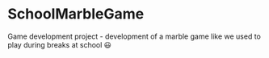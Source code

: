 # SchoolMarbleGame
Game development project - development of a marble game like we used to play during breaks at school :smiley:
